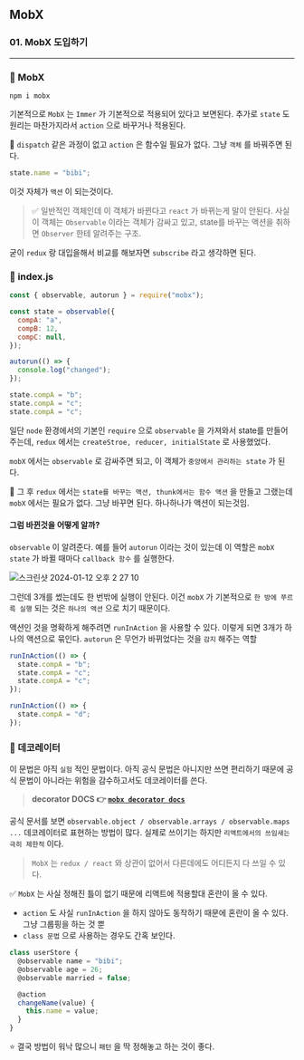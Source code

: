 ## MobX

### 01. MobX 도입하기

---

### 📌 MobX

```
npm i mobx
```

기본적으로 `MobX` 는 `Immer` 가 기본적으로 적용되어 있다고 보면된다. 추가로 `state` 도 원리는 마찬가지라서 `action` 으로 바꾸거나 적용된다.

📍 `dispatch` 같은 과정이 없고 `action` 은 함수일 필요가 없다. 그냥 `객체` 를 바꿔주면 된다.

```js
state.name = "bibi";
```

이것 자체가 `액션` 이 되는것이다.

> ✅ 일반적인 객체인데 이 객체가 바뀐다고 `react` 가 바뀌는게 말이 안된다. 사실 이 객체는 `Observable` 이라는 객체가 감싸고 있고, state를 바꾸는 액션을 취하면 `Observer` 한테 알려주는 구조.

굳이 `redux` 랑 대입을해서 비교를 해보자면 `subscribe` 라고 생각하면 된다.

### 📌 index.js

```jsx
const { observable, autorun } = require("mobx");

const state = observable({
  compA: "a",
  compB: 12,
  compC: null,
});

autorun(() => {
  console.log("changed");
});

state.compA = "b";
state.compA = "c";
state.compA = "c";
```

일단 `node` 환경에서의 기본인 `require` 으로 `observable` 을 가져와서 state를 만들어주는데,
`redux` 에서는 `createStroe, reducer, initialState` 로 사용했었다.

`mobX` 에서는 `observable` 로 감싸주면 되고, 이 객체가 `중앙에서 관리하는 state` 가 된다.

📍 그 후 `redux` 에서는 `state를 바꾸는 액션, thunk에서는 함수 액션` 을 만들고 그랬는데 `mobX` 에서는 필요가 없다.
그냥 바꾸면 된다. 하나하나가 액션이 되는것임.

#### 그럼 바뀐것을 어떻게 알까?

`observable` 이 알려준다. 예를 들어 `autorun` 이라는 것이 있는데 이 역할은 `mobX state` 가 바뀔 때마다 `callback 함수` 를 실행한다.

![스크린샷 2024-01-12 오후 2 27 10](https://github.com/chromeheartz/TIL/assets/95161113/b25d61c6-8dc4-479d-ab27-e31e1d7e615f)

그런데 3개를 썼는데도 한 번밖에 실행이 안된다. 이건 `mobX` 가 기본적으로 `한 방에 쭈르륵 실행` 되는 것은 `하나의 액션` 으로 치기 때문이다.

액션인 것을 명확하게 해주려면 `runInAction` 을 사용할 수 있다. 이렇게 되면 3개가 하나의 액션으로 묶인다. `autorun` 은 무언가 바뀌었다는 것을 `감지` 해주는 역할

```js
runInAction(() => {
  state.compA = "b";
  state.compA = "c";
  state.compA = "c";
});

runInAction(() => {
  state.compA = "d";
});
```

### 📌 데코레이터

이 문법은 아직 `실험` 적인 문법이다. 아직 공식 문법은 아니지만 쓰면 편리하기 때문에 공식 문법이 아니라는 위험을 감수하고서도 데코레이터를 쓴다.

> **decorator DOCS 👉 [`mobx decorator docs`]**

[`mobx decorator docs`]: https://mobx.js.org/enabling-decorators.html

공식 문서를 보면 `observable.object / observable.arrays / observable.maps ...` 데코레이터로 표현하는 방법이 많다. 실제로 쓰이기는 하지만 `리액트에서의 쓰임새는 극히 제한적` 이다.

> `MobX` 는 `redux / react` 와 상관이 없어서 다른데에도 어디든지 다 쓰일 수 있다.

✅ `MobX` 는 사실 정해진 틀이 없기 때문에 리액트에 적용할대 혼란이 올 수 있다.

- `action` 도 사실 `runInAction` 을 하지 않아도 동작하기 때문에 혼란이 올 수 있다. 그냥 그룹핑을 하는 것 뿐
- `class 문법` 으로 사용하는 경우도 간혹 보인다.

```js
class userStore {
  @observable name = "bibi";
  @observable age = 26;
  @observable married = false;

  @action
  changeName(value) {
    this.name = value;
  }
}
```

⭐️ 결국 방법이 워낙 많으니 `패턴` 을 딱 정해놓고 하는 것이 좋다.
